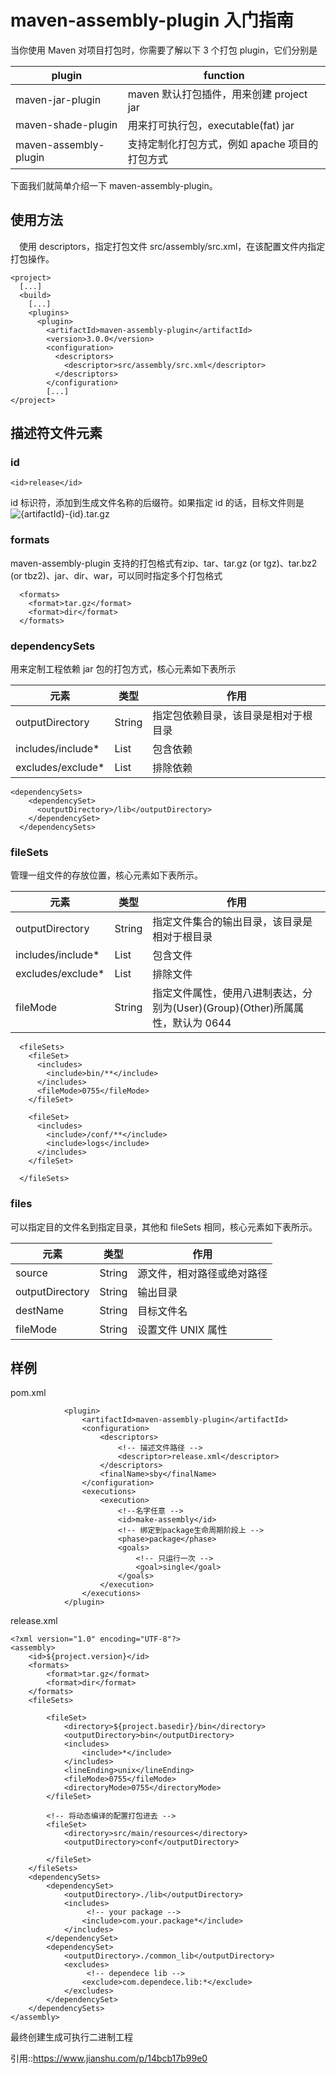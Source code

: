 # maven-assembly-plugin 入门指南



当你使用 Maven 对项目打包时，你需要了解以下 3 个打包 plugin，它们分别是

| plugin                | function                                       |
| --------------------- | ---------------------------------------------- |
| maven-jar-plugin      | maven 默认打包插件，用来创建 project jar       |
| maven-shade-plugin    | 用来打可执行包，executable(fat) jar            |
| maven-assembly-plugin | 支持定制化打包方式，例如 apache 项目的打包方式 |

下面我们就简单介绍一下 maven-assembly-plugin。

## 使用方法

&emsp;使用 descriptors，指定打包文件 src/assembly/src.xml，在该配置文件内指定打包操作。

```
<project>
  [...]
  <build>
    [...]
    <plugins>
      <plugin>
        <artifactId>maven-assembly-plugin</artifactId>
        <version>3.0.0</version>
        <configuration>
          <descriptors>
            <descriptor>src/assembly/src.xml</descriptor>
          </descriptors>
        </configuration>
        [...]
</project>
```

## 描述符文件元素

### id

```
<id>release</id>
```

id 标识符，添加到生成文件名称的后缀符。如果指定 id 的话，目标文件则是 ![{artifactId}-](https://math.jianshu.com/math?formula=%7BartifactId%7D-){id}.tar.gz

### formats

maven-assembly-plugin 支持的打包格式有zip、tar、tar.gz (or tgz)、tar.bz2 (or tbz2)、jar、dir、war，可以同时指定多个打包格式

```
  <formats>
    <format>tar.gz</format>
    <format>dir</format>
  </formats>
```

### dependencySets

用来定制工程依赖 jar 包的打包方式，核心元素如下表所示

| 元素              | 类型         | 作用                                 |
| ----------------- | ------------ | ------------------------------------ |
| outputDirectory   | String       | 指定包依赖目录，该目录是相对于根目录 |
| includes/include* | List<String> | 包含依赖                             |
| excludes/exclude* | List<String> | 排除依赖                             |

```
<dependencySets>
    <dependencySet>
      <outputDirectory>/lib</outputDirectory>
    </dependencySet>
  </dependencySets>
```

### fileSets

管理一组文件的存放位置，核心元素如下表所示。

| 元素              | 类型         | 作用                                                         |
| ----------------- | ------------ | ------------------------------------------------------------ |
| outputDirectory   | String       | 指定文件集合的输出目录，该目录是相对于根目录                 |
| includes/include* | List<String> | 包含文件                                                     |
| excludes/exclude* | List<String> | 排除文件                                                     |
| fileMode          | String       | 指定文件属性，使用八进制表达，分别为(User)(Group)(Other)所属属性，默认为 0644 |

```
  <fileSets>
    <fileSet>
      <includes>
        <include>bin/**</include>
      </includes>
      <fileMode>0755</fileMode>
    </fileSet>

    <fileSet>
      <includes>
        <include>/conf/**</include>
        <include>logs</include>
      </includes>
    </fileSet>

  </fileSets>
```

### files

可以指定目的文件名到指定目录，其他和 fileSets 相同，核心元素如下表所示。

| 元素            | 类型   | 作用                       |
| --------------- | ------ | -------------------------- |
| source          | String | 源文件，相对路径或绝对路径 |
| outputDirectory | String | 输出目录                   |
| destName        | String | 目标文件名                 |
| fileMode        | String | 设置文件 UNIX 属性         |

## 样例

pom.xml

```
            <plugin>
                <artifactId>maven-assembly-plugin</artifactId>
                <configuration>
                    <descriptors>
                        <!-- 描述文件路径 -->
                        <descriptor>release.xml</descriptor>
                    </descriptors>
                    <finalName>sby</finalName>
                </configuration>
                <executions>
                    <execution>
                        <!--名字任意 -->
                        <id>make-assembly</id>
                        <!-- 绑定到package生命周期阶段上 -->
                        <phase>package</phase>
                        <goals>
                            <!-- 只运行一次 -->
                            <goal>single</goal>
                        </goals>
                    </execution>
                </executions>
            </plugin>
```

release.xml

```
<?xml version="1.0" encoding="UTF-8"?>
<assembly>
    <id>${project.version}</id>
    <formats>
        <format>tar.gz</format>
        <format>dir</format>
    </formats>
    <fileSets>

        <fileSet>
            <directory>${project.basedir}/bin</directory>
            <outputDirectory>bin</outputDirectory>
            <includes>
                <include>*</include>
            </includes>
            <lineEnding>unix</lineEnding>
            <fileMode>0755</fileMode>
            <directoryMode>0755</directoryMode>
        </fileSet>

        <!-- 将动态编译的配置打包进去 -->
        <fileSet>
            <directory>src/main/resources</directory>
            <outputDirectory>conf</outputDirectory>

        </fileSet>
    </fileSets>
    <dependencySets>
        <dependencySet>
            <outputDirectory>./lib</outputDirectory>
            <includes>
            	 <!-- your package -->
                <include>com.your.package*</include>
            </includes>
        </dependencySet>
        <dependencySet>
            <outputDirectory>./common_lib</outputDirectory>
            <excludes>
                 <!-- dependece lib -->
                <exclude>com.dependece.lib:*</exclude>
            </excludes>
        </dependencySet>
    </dependencySets>
</assembly>
```

最终创建生成可执行二进制工程

引用::https://www.jianshu.com/p/14bcb17b99e0